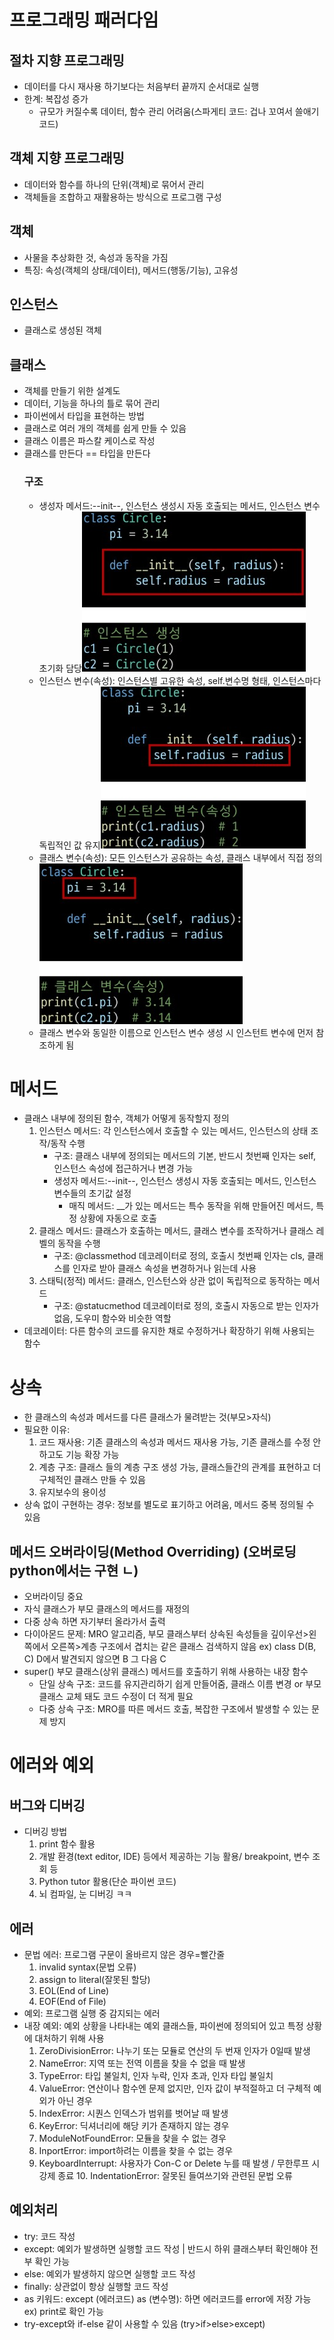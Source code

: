 # 프로그래밍 패러다임
## 절차 지향 프로그래밍
- 데이터를 다시 재사용 하기보다는 처음부터 끝까지 순서대로 실행
- 한계: 복잡성 증가
    - 규모가 커질수록 데이터, 함수 관리 어려움(스파게티 코드: 겁나 꼬여서 쓸애기 코드)
## 객체 지향 프로그래밍
- 데이터와 함수를 하나의 단위(객체)로 묶어서 관리
- 객체들을 조합하고 재활용하는 방식으로 프로그램 구성
## 객체
- 사물을 추상화한 것, 속성과 동작을 가짐
- 특징: 속성(객체의 상태/데이터), 메서드(행동/기능), 고유성
## 인스턴스
- 클래스로 생성된 객체
## 클래스
- 객체를 만들기 위한 설계도
- 데이터, 기능을 하나의 틀로 묶어 관리
- 파이썬에서 타입을 표현하는 방법
- 클래스로 여러 개의 객체를 쉽게 만들 수 있음
- 클래스 이름은 파스칼 케이스로 작성
- 클래스를 만든다 == 타입을 만든다
	### 구조
	- 생성자 메서드:--init--, 인스턴스 생성시 자동 호출되는 메서드, 인스턴스 변수 초기화 담당![](image/생성자메서드.jpg)
	- 인스턴스 변수(속성): 인스턴스별 고유한 속성, self.변수명 형태, 인스턴스마다 독립적인 값 유지![](image/인스턴스변수.jpg)
	- 클래스 변수(속성): 모든 인스턴스가 공유하는 속성, 클래스 내부에서 직접 정의![](image/클래스변수.jpg)
	- 클래스 변수와 동일한 이름으로 인스턴스 변수 생성 시 인스턴트 변수에 먼저 참조하게 됨
# 메서드
- 클래스 내부에 정의된 함수, 객체가 어떻게 동작할지 정의
	1. 인스턴스 메서드: 각 인스턴스에서 호출할 수 있는 메서드, 인스턴스의 상태 조작/동작 수행
		- 구조: 클래스 내부에 정의되는 메서드의 기본, 반드시 첫번째 인자는 self, 인스턴스 속성에 접근하거나 변경 가능
		- 생성자 메서드:--init--, 인스턴스 생성시 자동 호출되는 메서드, 인스턴스 변수들의 초기값 설정
			- 매직 메서드: __가 있는 메서드는 특수 동작을 위해 만들어진 메서드, 특정 상황에 자동으로 호출
	2. 클래스 메서드: 클래스가 호출하는 메서드, 클래스 변수를 조작하거나 클래스 레벨의 동작을 수행
		- 구조: @classmethod 데코레이터로 정의, 호출시 첫번째 인자는 cls, 클래스를 인자로 받아 클래스 속성을 변경하거나 읽는데 사용
	3. 스태틱(정적) 메서드: 클래스, 인스턴스와 상관 없이 독립적으로 동작하는 메서드
		- 구조: @statucmethod 데코레이터로 정의, 호출시 자동으로 받는 인자가 없음, 도우미 함수와 비슷한 역할
- 데코레이터: 다른 함수의 코드를 유지한 채로 수정하거나 확장하기 위해 사용되는 함수

# 상속
- 한 클래스의 속성과 메서드를 다른 클래스가 물려받는 것(부모>자식)
- 필요한 이유:
  1. 코드 재사용: 기존 클래스의 속성과 메서드 재사용 가능, 기존 클래스를 수정 안하고도 기능 확장 가능
  2. 계층 구조: 클래스 들의 계층 구조 생성 가능, 클래스들간의 관계를 표현하고 더 구체적인 클래스 만들 수 있음
  3. 유지보수의 용이성
- 상속 없이 구현하는 경우: 정보를 별도로 표기하고 어려움, 메서드 중복 정의될 수 있음
## 메서드 오버라이딩(Method Overriding) (오버로딩 python에서는 구현 ㄴ)
  - 오버라이딩 중요
  - 자식 클래스가 부모 클래스의 메서드를 재정의
  - 다중 상속 하면 자기부터 올라가서 출력
  - 다이아몬드 문제: MRO 알고리즘, 부모 클래스부터 상속된 속성들을 깊이우선>왼쪽에서 오른쪽>계층 구조에서 겹치는 같은 클래스 검색하지 않음 ex) class D(B, C) D에서 발견되지 않으면 B 그 다음 C
  - super() 부모 클래스(상위 클래스) 메서드를 호출하기 위해 사용하는 내장 함수
    - 단일 상속 구조: 코드를 유지관리하기 쉽게 만들어줌, 클래스 이름 변경 or 부모 클래스 교체 돼도 코드 수정이 더 적게 필요
    - 다중 상속 구조: MRO를 따른 메서드 호출, 복잡한 구조에서 발생할 수 있는 문제 방지

# 에러와 예외
## 버그와 디버깅
- 디버깅 방법
  1. print 함수 활용
  2. 개발 환경(text editor, IDE) 등에서 제공하는 기능 활용/ breakpoint, 변수 조회 등
  3. Python tutor 활용(단순 파이썬 코드)
  4. 뇌 컴파일, 눈 디버깅 ㅋㅋ
## 에러
  - 문법 에러: 프로그램 구문이 올바르지 않은 경우=빨간줄
    1. invalid syntax(문법 오류)
    2. assign to literal(잘못된 할당)
    3. EOL(End of Line)
    4. EOF(End of File)
  - 예외: 프로그램 실행 중 감지되는 에러
  - 내장 예외: 예외 상황을 나타내는 예외 클래스들, 파이썬에 정의되어 있고 특정 상황에 대처하기 위해 사용
    1. ZeroDivisionError: 나누기 또는 모듈로 연산의 두 번재 인자가 0일때 발생
    2. NameError: 지역 또는 전역 이름을 찾을 수 없을 때 발생
    3. TypeError: 타입 불일치, 인자 누락, 인자 초과, 인자 타입 불일치
    4. ValueError: 연산이나 함수엔 문제 없지만, 인자 값이 부적절하고 더 구체적 예외가 아닌 경우
    5. IndexError: 시퀀스 인덱스가 범위를 벗어날 때 발생
    6. KeyError: 딕셔너리에 해당 키가 존재하지 않는 경우
    7. ModuleNotFoundError: 모듈을 찾을 수 없는 경우
    8. InportError: import하려는 이름을 찾을 수 없는 경우
    9. KeyboardInterrupt: 사용자가 Con-C or Delete 누를 때 발생 / 무한루프 시 강제 종료
		10. IndentationError: 잘못된 들여쓰기와 관련된 문법 오류
## 예외처리
 - try: 코드 작성
 - except: 예외가 발생하면 실행할 코드 작성 | 반드시 하위 클래스부터 확인해야 전부 확인 가능
 - else: 예외가 발생하지 않으면 실행할 코드 작성
 - finally: 상관없이 항상 실행할 코드 작성
 - as 키워드: except (에러코드) as (변수명): 하면 에러코드를 error에 저장 가능 ex) print로 확인 가능
 - try-except와 if-else 같이 사용할 수 있음 (try>if>else>except)
